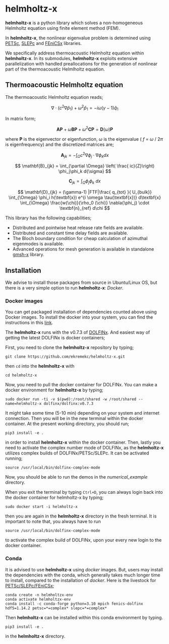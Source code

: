# helmholtz-x

**helmholtz-x** is a python library which solves a non-homogeneous Helmholtz equation using finite element method (FEM).

In **helmholtz-x**, the nonlinear eigenvalue problem is determined using [PETSc](https://petsc.org/release/overview/), [SLEPc](https://slepc.upv.es/) and [FEniCSx](https://github.com/FEniCS) libraries. 

We specifically address thermoacoustic Helmholtz equation within **helmholtz-x**. In its submodules, **helmholtz-x** exploits extensive parallelization with handled preallocations for the generation of nonlinear part of the thermoacoustic Helmlholtz equation.

## Thermoacoustic Helmholtz equation

The thermoacoustic Helmholtz equation reads;

$$ \nabla\cdot\left( c^2 \nabla  \hat{p}_1 \right) + \omega^2\hat{p}_1  = -i\omega (\gamma-1)\hat{q}_1  $$

In matrix form;

$$ \mathbf{A}\textbf{P} + \omega \mathbf{B}\textbf{P} + \omega^2 \mathbf{C} \textbf{P} = \mathbf{D}(\omega)\textbf{P} $$

where 
$\textbf{P}$ is the eigenvector or eigenfunction, $\omega$ is the eigenvalue ( $f$ = $\omega$ / $2\pi$ is eigenfrequency) and the discretized matrices are;

$$ \mathbf{A}_{jk} = -\int_\Omega c^2\nabla \phi_j \cdot\nabla \phi_k dx   $$

$$ \mathbf{B}_{jk} = \int_{\partial \Omega} \left( \frac{  ic}{Z}\right)  \phi_j\phi_k d{\sigma}   $$

$$ \mathbf{C}_{jk} = \int_\Omega\phi_j\phi_k\ dx   $$

$$ \mathbf{D}_{jk} = (\gamma-1) |FTF|\frac{ q_{tot}  }{ U_{bulk}} \int_{\Omega} \phi_i h(\textbf{x}) e^{i \omega \tau(\textbf{x})} d\textbf{x}  \int_{\Omega} \frac{w(\chi)}{\rho_0 (\chi)}  \nabla{\phi_j} \cdot \textbf{n}_{ref} d\chi $$

This library has the following capabilities;

- Distributed and pointwise heat release rate fields are available.
- Distributed and constant time delay fields are available.
- The Bloch boundary condition for cheap calculation of azimuthal eigenmodes is available.
- Advanced operations for mesh generation is available in standalone [gmsh-x](https://github.com/ekremekc/gmsh-x) library.

## Installation

We advise to install those packages from source in Ubuntu/Linux OS, but there is a very simple option to run **helmholtz-x**: *Docker*.  

### Docker images

You can get packaged installation of dependencies counted above using Docker images. To install the docker into your system, you can find the instructions in this [link](https://docs.docker.com/engine/install/ubuntu/#install-using-the-repository). 

The **helmholtz-x** runs with the v0.7.3 of [DOLFINx](https://github.com/FEniCS/dolfinx). And easiest way of getting the latest DOLFINx is docker containers;

First, you need to clone the **helmholtz-x** repository by typing;

```
git clone https://github.com/ekremekc/helmholtz-x.git
```
then `cd` into the **helmholtz-x** with

```
cd helmholtz-x
```
Now, you need to pull the docker container for DOLFINx. You can make a docker environment for **helmholtz-x** by typing;

```
sudo docker run -ti -v $(pwd):/root/shared -w /root/shared --name=helmholtz-x dolfinx/dolfinx:v0.7.3
```
It might take some time (5-10 min) depending on your system and internet connection. Then you will be in the new terminal within the docker container. At the present working directory, you should run;

```
pip3 install -e .
```
in order to install **helmholtz-x** within the docker container. Then, lastly you need to activate the complex number mode of DOLFINx, as the **helmholtz-x** utilizes complex builds of DOLFINx/PETSc/SLEPc. It can be activated running;

```shell
source /usr/local/bin/dolfinx-complex-mode
```

Now, you should be able to run the demos in the *numerical_example* directory.

When you exit the terminal by typing `Ctrl+D`, you can always login back into the docker container for helmholtz-x by typing;

```
sudo docker start -i helmholtz-x
```
then you are again in the **helmholtz-x** directory in the fresh terminal. It is important to note that, you always have to run

```shell
source /usr/local/bin/dolfinx-complex-mode
```
to activate the complex build of DOLFINx, upon your every new login to the docker container.

### Conda

It is advised to use **helmholtz-x** using *docker* images. But, users may install the dependencies with the conda, which generally takes much longer time to install, compared to the installation of *docker*. Here is the livestock for [PETSc/SLEPc/FEniCSx](https://fenicsproject.discourse.group/t/error-when-trying-to-solve-complex-eigenvalue-problem-in-parallel/13546/3);

```shell
conda create -n helmholtzx-env
conda activate helmholtzx-env
conda install -c conda-forge python=3.10 mpich fenics-dolfinx hdf5=1.14.2 petsc=*=complex* slepc=*=complex*
```
Then **helmholtz-x** can be installed within this conda environment by typing.

```
pip3 install -e .
```
in the **helmholtz-x** directory.